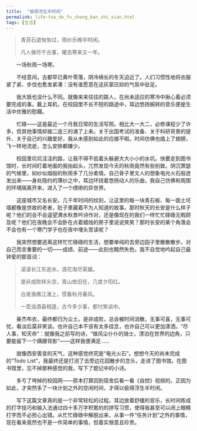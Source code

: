 ```yaml
---
title:  "偷得浮生半时闲"
permalink: life-tou_de_fu_sheng_ban_shi_xian.html
tags: [生活]
---
```

> 
> 青苔石道匆匆过，雨纱乐帷半时闲。
> 
> 凡人做尽千古事，暖去寒来又一年。

　　一场秋雨一场寒。

　　不经意间，古都早已黄叶零落，阴冷绵长的冬天迫近了。人们习惯性地将衣服紧了紧、步伐也愈发紧凑：没有谁愿意在这灰蒙压抑的气氛中驻足。

　　我大抵也没什么不同。就像来来往往的路人，在尚未适应的寒冷中揪心着必须要完成的事。戴上耳机，在校园里不长不短的路途中，耳边悠扬婉转的音乐便是生活中优雅的慰藉。

　　忙碌——这是最近一个月我日常的生活写照。相比大一大二，必修课程少了许多，但其他事情却接二连三的涌了上来。关于出国考试的准备、关于科研背景的提升、关于自己的兴趣爱好，我从未感到如此的应接不暇。时间仿佛也插上了翅膀，飞一样地流逝，怎么安排都嫌少。

　　校园里坑坑洼洼的路，让我不得不低着头躲避大大小小的水坑。快要走到图书馆时，长时间盯着地面的我抬起头，兀然发现今天的秋雨竟然有些别致。阴沉萧瑟的气候里，如纱似烟般的秋雨多了几分柔情。自己骨子里文人的想象电光火石般迸发出来——身处隐约的薄纱之中，耳边环绕着悠扬动人的乐曲，我自己仿佛和周围的环境隔离开来，进入了一个缥缈的异世界。

　　这座城市又名长安。几千年时间的纹刻，让这里的每一块青石板、每一面土坯墙都像是世故的老者，肚子里藏着不为人知道的故事。那时秋天的长安是什么样子呢？他们的会不会遥望渭水秋景吟诗作对，还是像现在的我们一样忙忙碌碌无暇顾及呢？他们在夜晚会不会卧在点着蜡烛的房子里说说笑笑？那时长安的某个角落会不会也有一个寒门学子也在夜中埋头苦读呢？

　　我突然想要逃离这样忙忙碌碌的生活，想要单纯的去旁边园子里散散散步。对自己而言重要的一切——成绩、前途——此刻也黯然失色。我不自觉地吟起自己最钟爱的那首词：

> 滚滚长江东逝水，浪花淘尽英雄。
> 
> 是非成败转头空，青山依旧在，几度夕阳红。
> 
> 白发渔樵江渚上，惯看秋月春风。
> 
> 一壶浊酒喜相逢，古今多少事，都付笑谈中。

　　豪杰布衣，最终都归为尘土。是非成败，总会被时间消散。无事可喜，无事可忧，看淡后莫非笑谈。也许自己本不该有太多挂念，也许自己可以更加潇洒。“尽人事，知天命”：就像我之前写的诗，“做风尘仆仆的骑士，漂泊在世界的边角，只要能留下一个蹒跚背影”——这样我便满足……

　　就像西安善变的天气，这种感觉终究是“电光火石”。想想今天的尚未完成的“Todo List”，我最终还是打消了去旁边花园散步的念头，走进了图书馆。在图书馆里，忘不掉那种感觉的我，写下了题记中的小诗。

　　多亏了垮掉的校园网——原本打算回到宿舍后看一看《自控》视频的。正因为如此，才突然多了一块计划之外的空闲时间，才得以偷得浮生半时闲。

　　写下这篇文章真的是一个非常轻松的过程。耳边放着舒缓的音乐，长时间练成的打字技巧和输入法通过四十多万字积累的的拼写习惯，使得我甚至可以闭上眼睛打字而不必担心出错。从忙忙碌碌中解脱出来，从事一件“任务计划”之外的事情，现在看来竟然也不是一件简单的事情，但着实惬意且珍贵。


